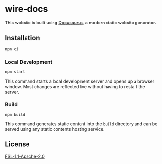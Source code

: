 # wire-docs

This website is built using [Docusaurus](https://docusaurus.io/), a modern static website generator.

## Installation

```sh
npm ci
```

### Local Development

```sh
npm start
```

This command starts a local development server and opens up a browser window. Most changes are reflected live without having to restart the server.

### Build

```sh
npm build
```

This command generates static content into the `build` directory and can be served using any static contents hosting service.


## License

[FSL-1.1-Apache-2.0](./LICENSE.md)